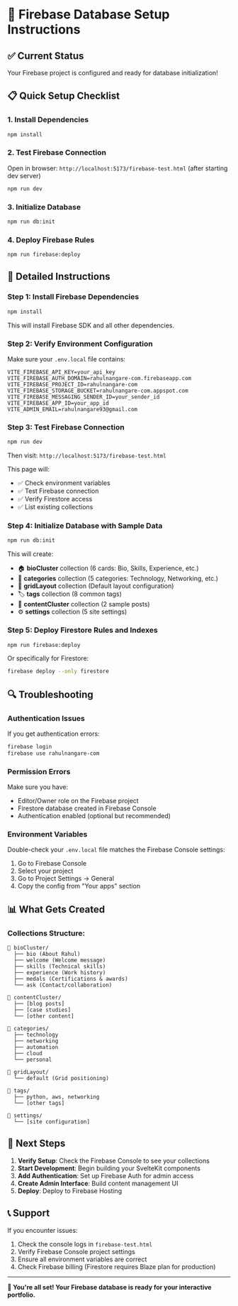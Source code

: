 # 🚀 Firebase Database Setup Instructions

## ✅ Current Status
Your Firebase project is configured and ready for database initialization!

## 📋 Quick Setup Checklist

### 1. Install Dependencies
```bash
npm install
```

### 2. Test Firebase Connection
Open in browser: `http://localhost:5173/firebase-test.html` (after starting dev server)
```bash
npm run dev
```

### 3. Initialize Database
```bash
npm run db:init
```

### 4. Deploy Firebase Rules
```bash
npm run firebase:deploy
```

## 🔧 Detailed Instructions

### Step 1: Install Firebase Dependencies
```bash
npm install
```
This will install Firebase SDK and all other dependencies.

### Step 2: Verify Environment Configuration
Make sure your `.env.local` file contains:
```env
VITE_FIREBASE_API_KEY=your_api_key
VITE_FIREBASE_AUTH_DOMAIN=rahulnangare-com.firebaseapp.com
VITE_FIREBASE_PROJECT_ID=rahulnangare-com
VITE_FIREBASE_STORAGE_BUCKET=rahulnangare-com.appspot.com
VITE_FIREBASE_MESSAGING_SENDER_ID=your_sender_id
VITE_FIREBASE_APP_ID=your_app_id
VITE_ADMIN_EMAIL=rahulnangare93@gmail.com
```

### Step 3: Test Firebase Connection
```bash
npm run dev
```
Then visit: `http://localhost:5173/firebase-test.html`

This page will:
- ✅ Check environment variables
- ✅ Test Firebase connection
- ✅ Verify Firestore access
- ✅ List existing collections

### Step 4: Initialize Database with Sample Data
```bash
npm run db:init
```

This will create:
- 🏠 **bioCluster** collection (6 cards: Bio, Skills, Experience, etc.)
- 📂 **categories** collection (5 categories: Technology, Networking, etc.)
- 🎨 **gridLayout** collection (Default layout configuration)
- 🏷️ **tags** collection (8 common tags)
- 📄 **contentCluster** collection (2 sample posts)
- ⚙️ **settings** collection (5 site settings)

### Step 5: Deploy Firestore Rules and Indexes
```bash
npm run firebase:deploy
```

Or specifically for Firestore:
```bash
firebase deploy --only firestore
```

## 🔍 Troubleshooting

### Authentication Issues
If you get authentication errors:
```bash
firebase login
firebase use rahulnangare-com
```

### Permission Errors
Make sure you have:
- Editor/Owner role on the Firebase project
- Firestore database created in Firebase Console
- Authentication enabled (optional but recommended)

### Environment Variables
Double-check your `.env.local` file matches the Firebase Console settings:
1. Go to Firebase Console
2. Select your project
3. Go to Project Settings → General
4. Copy the config from "Your apps" section

## 📊 What Gets Created

### Collections Structure:
```
📁 bioCluster/
  ├── bio (About Rahul)
  ├── welcome (Welcome message)
  ├── skills (Technical skills)
  ├── experience (Work history)
  ├── medals (Certifications & awards)
  └── ask (Contact/collaboration)

📁 contentCluster/
  ├── [blog posts]
  ├── [case studies]
  └── [other content]

📁 categories/
  ├── technology
  ├── networking
  ├── automation
  ├── cloud
  └── personal

📁 gridLayout/
  └── default (Grid positioning)

📁 tags/
  ├── python, aws, networking
  └── [other tags]

📁 settings/
  └── [site configuration]
```

## 🚀 Next Steps

1. **Verify Setup**: Check the Firebase Console to see your collections
2. **Start Development**: Begin building your SvelteKit components
3. **Add Authentication**: Set up Firebase Auth for admin access
4. **Create Admin Interface**: Build content management UI
5. **Deploy**: Deploy to Firebase Hosting

## 📞 Support

If you encounter issues:
1. Check the console logs in `firebase-test.html`
2. Verify Firebase Console project settings
3. Ensure all environment variables are correct
4. Check Firebase billing (Firestore requires Blaze plan for production)

---

**🎉 You're all set! Your Firebase database is ready for your interactive portfolio.**